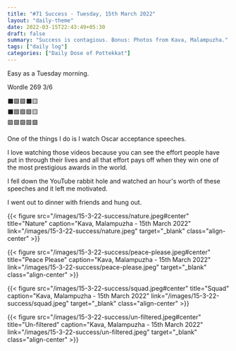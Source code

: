 ```yaml
---
title: "#71 Success - Tuesday, 15th March 2022"
layout: "daily-theme"
date: 2022-03-15T22:43:49+05:30
draft: false
summary: "Success is contagious. Bonus: Photos from Kava, Malampuzha."
tags: ["daily log"]
categories: ["Daily Dose of Pottekkat"]
---
```


Easy as a Tuesday morning.

Wordle 269 3/6

⬛🟩🟩⬛🟨\
⬛🟩🟩🟩🟨\
🟩🟩🟩🟩🟩

One of the things I do is I watch Oscar acceptance speeches.

I love watching those videos because you can see the effort people have put in through their lives and all that effort pays off when they win one of the most prestigious awards in the world.

I fell down the YouTube rabbit hole and watched an hour's worth of these speeches and it left me motivated.

I went out to dinner with friends and hung out.

{{< figure src="/images/15-3-22-success/nature.jpeg#center" title="Nature" caption="Kava, Malampuzha - 15th March 2022" link="/images/15-3-22-success/nature.jpeg" target="_blank" class="align-center" >}}

{{< figure src="/images/15-3-22-success/peace-please.jpeg#center" title="Peace Please" caption="Kava, Malampuzha - 15th March 2022" link="/images/15-3-22-success/peace-please.jpeg" target="_blank" class="align-center" >}}

{{< figure src="/images/15-3-22-success/squad.jpeg#center" title="Squad" caption="Kava, Malampuzha - 15th March 2022" link="/images/15-3-22-success/squad.jpeg" target="_blank" class="align-center" >}}

{{< figure src="/images/15-3-22-success/un-filtered.jpeg#center" title="Un-filtered" caption="Kava, Malampuzha - 15th March 2022" link="/images/15-3-22-success/un-filtered.jpeg" target="_blank" class="align-center" >}}
